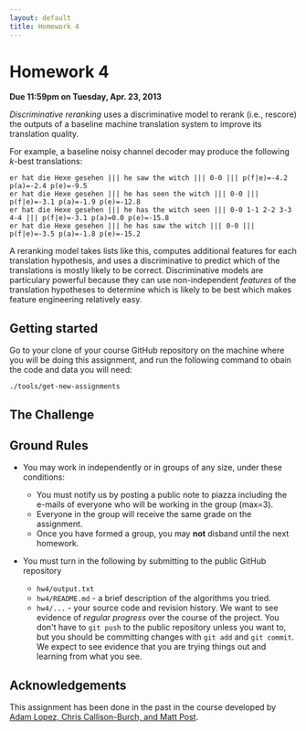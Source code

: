 ```yaml
---
layout: default
title: Homework 4
---
```

# Homework 4

**Due 11:59pm on Tuesday, Apr. 23, 2013**

*Discriminative reranking* uses a discriminative model to rerank (i.e., rescore) the outputs of a baseline machine translation system to improve its translation quality.

For example, a baseline noisy channel decoder may produce the following $k$-best translations:

    er hat die Hexe gesehen ||| he saw the witch ||| 0-0 ||| p(f|e)=-4.2 p(a)=-2.4 p(e)=-9.5
    er hat die Hexe gesehen ||| he has seen the witch ||| 0-0 ||| p(f|e)=-3.1 p(a)=-1.9 p(e)=-12.8
    er hat die Hexe gesehen ||| he has the witch seen ||| 0-0 1-1 2-2 3-3 4-4 ||| p(f|e)=-3.1 p(a)=0.0 p(e)=-15.8
    er hat die Hexe gesehen ||| he has saw the witch ||| 0-0 ||| p(f|e)=-3.5 p(a)=-1.8 p(e)=-15.2

A reranking model takes lists like this, computes additional features for each translation hypothesis, and uses a discriminative to predict which of the translations is mostly likely to be correct. Discriminative models are particulary powerful because they can use non-independent *features* of the translation hypotheses to determine which is likely to be best which makes feature engineering relatively easy.

## Getting started

Go to your clone of your course GitHub repository on the machine where you will be doing this assignment, and run the following command to obain the code and data you will need:

    ./tools/get-new-assignments

## The Challenge

## Ground Rules

 * You may work in independently or in groups of any size, under these conditions:
    * You must notify us by posting a public note to piazza including the e-mails of everyone who will be working in the group (max=3).
    * Everyone in the group will receive the same grade on the assignment.
    * Once you have formed a group, you may **not** disband until the next homework.

 * You must turn in the following by submitting to the public GitHub repository
    * `hw4/output.txt`
    * `hw4/README.md` - a brief description of the algorithms you tried.
    * `hw4/...` - your source code and revision history. We want to see evidence of *regular progress* over the course of the project. You don't have to `git push` to the public repository unless you want to, but you should be committing changes with `git add` and `git commit`. We expect to see evidence that you are trying things out and learning from what you see.

## Acknowledgements

This assignment has been done in the past in the course developed by [Adam Lopez, Chris Callison-Burch, and Matt Post](http://mt-class.org/hw4.html).
